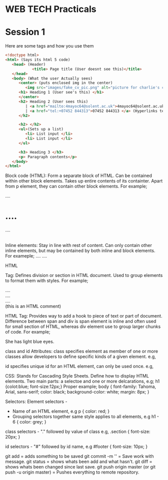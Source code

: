 # WEB TECH Practicals

# Session 1

Here are some tags and how you use them
```html
<!doctype html> 
<html> (Says its html 5 code)
   <head> (Header)
            <title> Page title (User doesnt see this)</title>
   </head>
   <body> (What the user Actually sees)
      <center> (puts enclosed img in the center)
         <img src="images/fake_cv_pic.png" alt="picture for charlie's cv"> (Puts an image on the page)
      <h1> Heading 1 (User see's this) </h1>
      </center>
      <h2> Heading 2 (User sees this)
         | <a href="mailto:4mayoc64@solent.ac.uk">4mayoc64@solent.ac.uk</a> (Hyperlinks this email)
         | <a href="tel:+07452 844313">07452 844313 </a> (Hyperlinks telephone number)
      </h2>

      <h2> </h2>
      <ul>(Sets up a list)
         <li> List input </li>
         <li> List input </li>
      </ul>

      <h3> Heading 3 </h3>
      <p> Paragraph contents</p>
   </body>
</html> 
```
Block code (HTML):
Form a separate block of HTML.
Can be contained within other block elements.
Takes up entire contents of its containter.
Apart from p element, they can contain other block elements.
For example;
<p>....</p>
<h1>....</h1>
<table>....</table>

Inline elements:
Stay in line with rest of content.
Can only contain other inline elements, but may be contained by both inline and block elements.
For exameple; 
<img>....</img>
<a>....</a>

HTML <div> Tag:
Defines division or section in HTML document.
Used to group elements to format them with styles.
For example;
<body>
   <div id="wrapper">
      <div id="header">
      ....
      </div> <! - - [end]#header - ->
      <div id="section">
         ....
      </div> <! - - [end]#section - ->
      <div id="footer">
      ....
      </div><!- - [end]#footer - -> (this is an HTML comment)
   </div> <!- -[end]#content - ->
</body>

HTML <span> Tag:
Provides way to add a hook to piece of text or part of document.
Difference between span and div is span element is inline and often used for small section of HTML, whereas div element use to group larger chunks of code.
For example;
<p>She has <span class="blue">light blue</span> eyes.</p> 

class and id Attributes:
class specifies element as member of one or more classes allow developers to define specific kinds of a given element. e.g, <element class="classname">

id specifies unique id for an HTML element, can only be used once. e.g, <element id="id">

CSS:
Stands for Cascading Style Sheets.
Define how to display HTML elements.
Two main parts: a selectoe and one or more delcarations, e.g; h1 {colot:blue; font-size:12px;}
Proper example;
body {
      font-family: Tahoma, Arial, sans-serif;
      color: black;
      background-color: white;
      margin: 8px;
     }

Selectors:
Element selectors -
   - Name of an HTML element, e.g 
   p {
      color: red;
     }
   - Grouping selectors together same style applies to    all elements, e.g 
   h1 - 6 {
           color: grey;
          }

class selectors -
   "." followed by value of class e.g, 
   .section {
      font-size: 20px;
            }

id selectors - 
   "#" followed by id name, e.g 
   #footer {
      font-size: 10px;
           }

git add = adds something to be saved
git commit -m '' = Save work with message.
git status = shows whats been add and what hasn't.
git diff = shows whats been changed since last save.
git push origin master (or git push -u origin master) = Pushes everything to remote repository.
